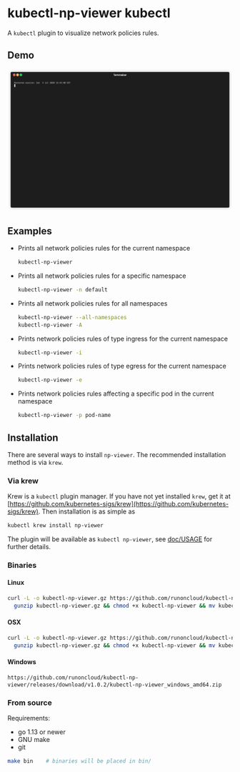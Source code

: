 # kubectl-np-viewer kubectl

A `kubectl` plugin to visualize network policies rules.

## Demo

<p align="center"><img src="/doc/np-viewer.gif?raw=true"/></p>

## Examples

- Prints all network policies rules for the current namespace
  ```bash
  kubectl-np-viewer
  ```

- Prints all network policies rules for a specific namespace
  ```bash
  kubectl-np-viewer -n default
  ```
  
- Prints all network policies rules for all namespaces
  ```bash
  kubectl-np-viewer --all-namespaces
  kubectl-np-viewer -A
  ```
  
- Prints network policies rules of type ingress for the current namespace
  ```bash
  kubectl-np-viewer -i
  ```

- Prints network policies rules of type egress for the current namespace
  ```bash
  kubectl-np-viewer -e
  ```
  
- Prints network policies rules affecting a specific pod in the current namespace
  ```bash
  kubectl-np-viewer -p pod-name
  ```

## Installation
There are several ways to install `np-viewer`. The recommended installation method is via `krew`.

### Via krew
Krew is a `kubectl` plugin manager. If you have not yet installed `krew`, get it at
[https://github.com/kubernetes-sigs/krew](https://github.com/kubernetes-sigs/krew).
Then installation is as simple as
```bash
kubectl krew install np-viewer
```
The plugin will be available as `kubectl np-viewer`, see [doc/USAGE](doc/USAGE.md) for further details.

### Binaries
 
#### Linux
 ```bash
 curl -L -o kubectl-np-viewer.gz https://github.com/runoncloud/kubectl-np-viewer/releases/download/v1.0.2/kubectl-np-viewer_darwin_amd64.tar.gz && \
   gunzip kubectl-np-viewer.gz && chmod +x kubectl-np-viewer && mv kubectl-np-viewer $GOPATH/bin/
 ```
 
#### OSX
 ```bash
 curl -L -o kubectl-np-viewer.gz https://github.com/runoncloud/kubectl-np-viewer/releases/download/v1.0.2/kubectl-np-viewer_linux_amd64.tar.gz && \
   gunzip kubectl-np-viewer.gz && chmod +x kubectl-np-viewer && mv kubectl-np-viewer $GOPATH/bin/
 ```

#### Windows

 ```
 https://github.com/runoncloud/kubectl-np-viewer/releases/download/v1.0.2/kubectl-np-viewer_windows_amd64.zip
 ```

### From source

Requirements:
 - go 1.13 or newer
 - GNU make
 - git
 
 ```bash
 make bin    # binaries will be placed in bin/
 ```
